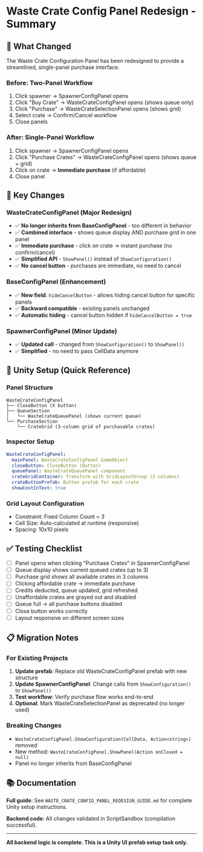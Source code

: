 # Waste Crate Config Panel Redesign - Summary

## 🎯 What Changed

The Waste Crate Configuration Panel has been redesigned to provide a streamlined, single-panel purchase interface.

### Before: Two-Panel Workflow
1. Click spawner → SpawnerConfigPanel opens
2. Click "Buy Crate" → WasteCrateConfigPanel opens (shows queue only)
3. Click "Purchase" → WasteCrateSelectionPanel opens (shows grid)
4. Select crate → Confirm/Cancel workflow
5. Close panels

### After: Single-Panel Workflow
1. Click spawner → SpawnerConfigPanel opens
2. Click "Purchase Crates" → WasteCrateConfigPanel opens (shows queue + grid)
3. Click on crate → **Immediate purchase** (if affordable)
4. Close panel

## 📝 Key Changes

### WasteCrateConfigPanel (Major Redesign)
- ✅ **No longer inherits from BaseConfigPanel** - too different in behavior
- ✅ **Combined interface** - shows queue display AND purchase grid in one panel
- ✅ **Immediate purchase** - click on crate → instant purchase (no confirm/cancel)
- ✅ **Simplified API** - `ShowPanel()` instead of `ShowConfiguration()`
- ✅ **No cancel button** - purchases are immediate, no need to cancel

### BaseConfigPanel (Enhancement)
- ✅ **New field**: `hideCancelButton` - allows hiding cancel button for specific panels
- ✅ **Backward compatible** - existing panels unchanged
- ✅ **Automatic hiding** - cancel button hidden if `hideCancelButton = true`

### SpawnerConfigPanel (Minor Update)
- ✅ **Updated call** - changed from `ShowConfiguration()` to `ShowPanel()`
- ✅ **Simplified** - no need to pass CellData anymore

## 🚀 Unity Setup (Quick Reference)

### Panel Structure
```
WasteCrateConfigPanel
├── CloseButton (X button)
├── QueueSection
│   └── WasteCrateQueuePanel (shows current queue)
└── PurchaseSection
    └── CrateGrid (3-column grid of purchasable crates)
```

### Inspector Setup
```yaml
WasteCrateConfigPanel:
  mainPanel: WasteCrateConfigPanel GameObject
  closeButton: CloseButton (Button)
  queuePanel: WasteCrateQueuePanel component
  crateGridContainer: Transform with GridLayoutGroup (3 columns)
  crateButtonPrefab: Button prefab for each crate
  showCostInText: true
```

### Grid Layout Configuration
- Constraint: Fixed Column Count = 3
- Cell Size: Auto-calculated at runtime (responsive)
- Spacing: 10x10 pixels

## ✅ Testing Checklist

- [ ] Panel opens when clicking "Purchase Crates" in SpawnerConfigPanel
- [ ] Queue display shows current queued crates (up to 3)
- [ ] Purchase grid shows all available crates in 3 columns
- [ ] Clicking affordable crate → immediate purchase
- [ ] Credits deducted, queue updated, grid refreshed
- [ ] Unaffordable crates are grayed out and disabled
- [ ] Queue full → all purchase buttons disabled
- [ ] Close button works correctly
- [ ] Layout responsive on different screen sizes

## 📋 Migration Notes

### For Existing Projects
1. **Update prefab**: Replace old WasteCrateConfigPanel prefab with new structure
2. **Update SpawnerConfigPanel**: Change calls from `ShowConfiguration()` to `ShowPanel()`
3. **Test workflow**: Verify purchase flow works end-to-end
4. **Optional**: Mark WasteCrateSelectionPanel as deprecated (no longer used)

### Breaking Changes
- `WasteCrateConfigPanel.ShowConfiguration(CellData, Action<string>)` removed
- New method: `WasteCrateConfigPanel.ShowPanel(Action onClosed = null)`
- Panel no longer inherits from BaseConfigPanel

## 📚 Documentation

**Full guide**: See `WASTE_CRATE_CONFIG_PANEL_REDESIGN_GUIDE.md` for complete Unity setup instructions.

**Backend code**: All changes validated in ScriptSandbox (compilation successful).

---

**All backend logic is complete. This is a Unity UI prefab setup task only.**
